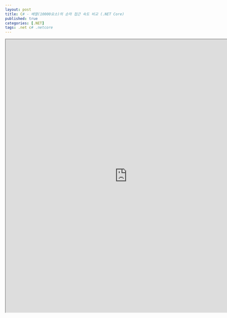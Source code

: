 ```yaml
---
layout: post
title: C# - 배열(10000요소)의 순차 접근 속도 비교 (.NET Core)
published: true
categories: [.NET]
tags: .net c# .netcore
---  
```

<iframe width="800" height="900" src="https://docs.google.com/document/d/e/2PACX-1vTPSdLGi3rIthov-nQA6q5H0EhyPbd-yVkMIPkbpDK_4ptQQnWjtkKIJIkcKMHpwwq9w9uxMuan44Dc/pub?embedded=true"></iframe>    
   